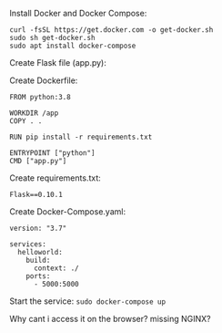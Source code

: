 Install Docker and Docker Compose:
```
curl -fsSL https://get.docker.com -o get-docker.sh
sudo sh get-docker.sh
sudo apt install docker-compose
```

Create Flask file (app.py):

Create Dockerfile:
```
FROM python:3.8

WORKDIR /app
COPY . .

RUN pip install -r requirements.txt

ENTRYPOINT ["python"]
CMD ["app.py"]
```

Create requirements.txt:
```
Flask==0.10.1
```

Create Docker-Compose.yaml:
```
version: "3.7"

services:
  helloworld:
    build:
      context: ./
    ports:
      - 5000:5000
```

Start the service:
```sudo docker-compose up```

Why cant i access it on the browser? missing NGINX?
